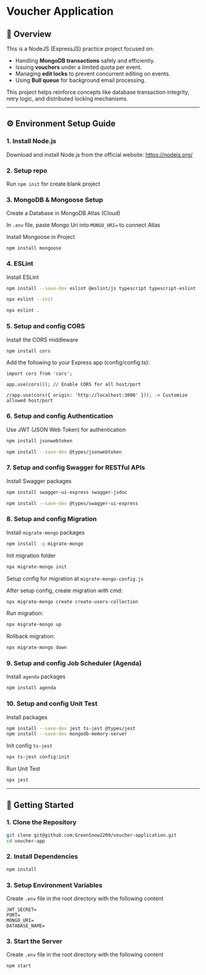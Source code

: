 # Voucher Application

## 📝 Overview

This is a NodeJS (ExpressJS) practice project focused on:

- Handling **MongoDB transactions** safely and efficiently.
- Issuing **vouchers** under a limited quota per event.
- Managing **edit locks** to prevent concurrent editing on events.
- Using **Bull queue** for background email processing.

This project helps reinforce concepts like database transaction integrity, retry logic, and distributed locking mechanisms.

---

## ⚙️ Environment Setup Guide

### 1. Install Node.js

Download and install Node.js from the official website:
https://nodejs.org/

### 2. Setup repo

Run `npm init` for create blank project

### 3. MongoDB & Mongoose Setup

Create a Database in MongoDB Atlas (Cloud)

In `.env` file, paste Mongo Uri into `MONGO_URI=` to connect Atlas

Install Mongoose in Project

`npm install mongoose`

### 4. ESLint

Install ESLint

```bash
npm install --save-dev eslint @eslint/js typescript typescript-eslint
```

```bash
npx eslint --init
```

```bash
npx eslint .
```

### 5. Setup and config CORS

Install the CORS middleware

```bash
npm install cors
```

Add the following to your Express app (config/config.ts):

```
import cors from 'cors';

app.use(cors()); // Enable CORS for all host/port

//app.use(cors({ origin: 'http://localhost:3000' })); -> Customize allowed host/port
```

### 6. Setup and config Authentication

Use JWT (JSON Web Token) for authentication

```bash
npm install jsonwebtoken
```

```bash
npm install --save-dev @types/jsonwebtoken
```

### 7. Setup and config Swagger for RESTful APIs

Install Swagger packages

```bash
npm install swagger-ui-express swagger-jsdoc
```

```bash
npm install --save-dev @types/swagger-ui-express
```

### 8. Setup and config Migration

Install ```migrate-mongo``` packages

```bash
npm install -g migrate-mongo
```

Init migration folder

```bash
npx migrate-mongo init
```

Setup config for migration at ```migrate-mongo-config.js```

After setup config, create migration with cmd:

```bash
npx migrate-mongo create create-users-collection
```

Run migration:

```bash
npx migrate-mongo up
```

Rollback migration:

```bash
npx migrate-mongo down
```

### 9. Setup and config Job Scheduler (Agenda)

Install ```agenda``` packages

```bash
npm install agenda
```

### 10. Setup and config Unit Test

Install packages

```bash
npm install --save-dev jest ts-jest @types/jest
npm install --save-dev mongodb-memory-server
```

Init config ```ts-jest```

```bash
npx ts-jest config:init
```

Run Unit Test

```bash
npx jest
```

---

## 🚀 Getting Started

### 1. Clone the Repository

```bash
git clone git@github.com:GreenSnow2209/voucher-application.git
cd voucher-app
```

### 2. Install Dependencies

```bash
npm install
```

### 3. Setup Environment Variables

Create `.env` file in the root directory with the following content

```
JWT_SECRET=
PORT=
MONGO_URI=
DATABASE_NAME=
```

### 3. Start the Server

Create `.env` file in the root directory with the following content

```bash
npm start
```
